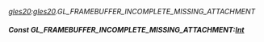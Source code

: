 _[gles20](../../modules/gles20/gles20-module.md):[gles20](../../modules/gles20/gles20-module.md).GL\_FRAMEBUFFER\_INCOMPLETE\_MISSING\_ATTACHMENT_
##### Const GL\_FRAMEBUFFER\_INCOMPLETE\_MISSING\_ATTACHMENT:[Int](../../modules/wonkey/wonkey-types-int.md)
